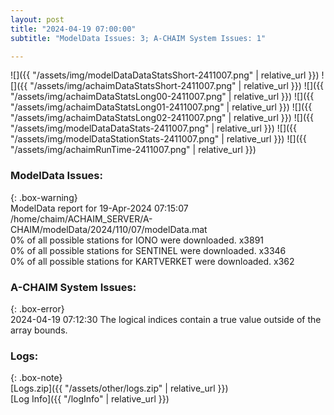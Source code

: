 ```yaml
---
layout: post
title: "2024-04-19 07:00:00"
subtitle: "ModelData Issues: 3; A-CHAIM System Issues: 1"

---
```


![]({{ "/assets/img/modelDataDataStatsShort-2411007.png" | relative_url }})
![]({{ "/assets/img/achaimDataStatsShort-2411007.png" | relative_url }})
![]({{ "/assets/img/achaimDataStatsLong00-2411007.png" | relative_url }})
![]({{ "/assets/img/achaimDataStatsLong01-2411007.png" | relative_url }})
![]({{ "/assets/img/achaimDataStatsLong02-2411007.png" | relative_url }})
![]({{ "/assets/img/modelDataDataStats-2411007.png" | relative_url }})
![]({{ "/assets/img/modelDataStationStats-2411007.png" | relative_url }})
![]({{ "/assets/img/achaimRunTime-2411007.png" | relative_url }})


### ModelData Issues:  
  
{: .box-warning}  
 ModelData report for 19-Apr-2024 07:15:07   
 /home/chaim/ACHAIM_SERVER/A-CHAIM/modelData/2024/110/07/modelData.mat   
 0% of all possible stations for IONO were downloaded. x3891   
 0% of all possible stations for SENTINEL were downloaded. x3346   
 0% of all possible stations for KARTVERKET were downloaded. x362   
  
### A-CHAIM System Issues:  
  
{: .box-error}  
2024-04-19 07:12:30 The logical indices contain a true value outside of the array bounds.  

### Logs:  
  
{: .box-note}  
[Logs.zip]({{ "/assets/other/logs.zip" | relative_url }})  
[Log Info]({{ "/logInfo" | relative_url }})  
